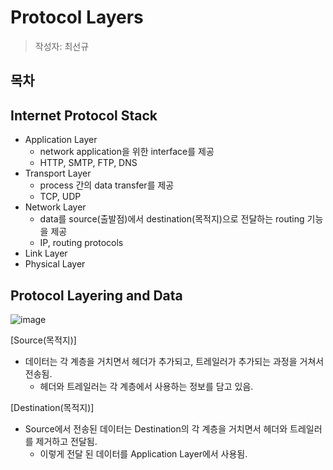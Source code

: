 # Protocol Layers

> 작성자: 최선규

## 목차

## Internet Protocol Stack

- Application Layer
  - network application을 위한 interface를 제공
  - HTTP, SMTP, FTP, DNS
- Transport Layer
  - process 간의 data transfer를 제공
  - TCP, UDP
- Network Layer
  - data를 source(출발점)에서 destination(목적지)으로 전달하는 routing 기능을 제공
  - IP, routing protocols
- Link Layer
- Physical Layer

## Protocol Layering and Data

![image](https://github.com/Poin-Book/2023.09-network/assets/98688494/fe5f8f46-7fc2-4ff1-bee5-73040d52e7cb)

[Source(목적지)]

- 데이터는 각 계층을 거치면서 헤더가 추가되고, 트레일러가 추가되는 과정을 거쳐서 전송됨.
  - 헤더와 트레일러는 각 계층에서 사용하는 정보를 담고 있음.

[Destination(목적지)]

- Source에서 전송된 데이터는 Destination의 각 계층을 거치면서 헤더와 트레일러를 제거하고 전달됨.
  - 이렇게 전달 된 데이터를 Application Layer에서 사용됨.

